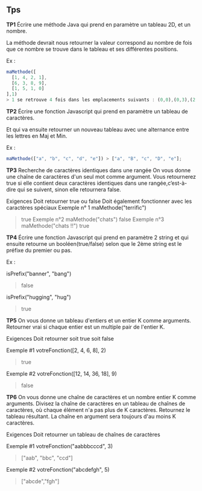 ## Tps

**TP1**
Écrire une méthode Java qui prend en paramètre un tableau 2D, et un nombre.

La méthode devrait nous retourner la valeur correspond au nombre de fois que ce nombre se trouve dans le tableau et ses différentes positions.

Ex :

```js
maMethode([
  [1, 4, 2, 1],
  [6, 3, 8, 9],
  [1, 5, 1, 0]
],1)
> 1 se retrouve 4 fois dans les emplacements suivants : (0,0),(0,3),(2,0),(2,2)
```



**TP2**
Écrire une fonction Javascript qui prend en paramètre un tableau de caractères.

Et qui va ensuite retourner un nouveau tableau avec une alternance entre les lettres en Maj et Min.

Ex :

```js
maMethode(["a", "b", "c", "d", "e"]) > ["a", "B", "c", "D", "e"];
```

**TP3**
Recherche de caractères identiques dans une rangée
On vous donne une chaîne de caractères d'un seul mot comme argument. Vous retournerez true si elle contient deux caractères identiques dans une rangée,c’est-à-dire qui se suivent, sinon elle retournera false.

Exigences
Doit retourner true ou false
Doit également fonctionner avec les caractères spéciaux
Exemple n° 1
maMethode("terrific")

> true
> Exemple n°2
> maMethode("chats")
> false
> Exemple n°3
> maMethode("chats !!")
> true

**TP4**
Écrire une fonction Javascript qui prend en paramètre 2 string et qui ensuite retourne un booléen(true/false) selon que le 2ème string est le préfixe du premier ou pas.

Ex :

isPrefix("banner", "bang")

> false

isPrefix("hugging", "hug")

> true

**TP5**
On vous donne un tableau d'entiers et un entier K comme arguments. Retourner vrai si chaque entier est un multiple pair de l'entier K.

Exigences
Doit retourner soit true soit false

Exemple #1
votreFonction([2, 4, 6, 8], 2)

> true

Exemple #2
votreFonction([12, 14, 36, 18], 9)

> false

**TP6**
On vous donne une chaîne de caractères et un nombre entier K comme arguments.
Divisez la chaîne de caractères en un tableau de chaînes de caractères, où chaque élément n'a pas plus de K caractères.
Retournez le tableau résultant.
La chaîne en argument sera toujours d'au moins K caractères.

Exigences
Doit retourner un tableau de chaînes de caractères

Exemple #1
votreFonction("aabbbcccd", 3)

> ["aab", "bbc", "ccd"]

Exemple #2
votreFonction("abcdefgh", 5)

> ["abcde","fgh"]
